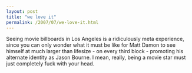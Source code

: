 ```yaml
---
layout: post
title: "we love it"
permalink: /2007/07/we-love-it.html
---
```


Seeing movie billboards in Los Angeles is a ridiculously meta experience, since you can only wonder what it must be like for Matt Damon to see himself at much larger than lifesize - on every third block - promoting his alternate identity as Jason Bourne. I mean, really, being a movie star must just completely fuck with your head.